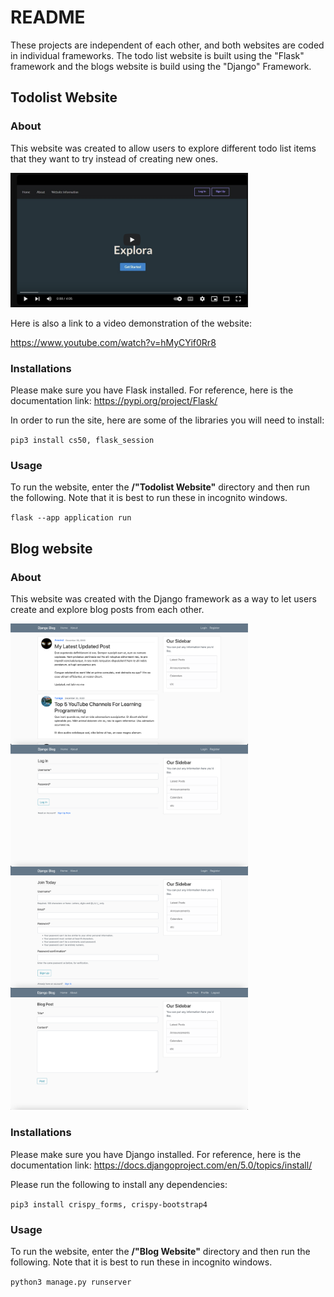 # README
These projects are independent of each other, and both websites are coded in individual frameworks. The todo list website is built using the "Flask" framework and the blogs website is build using the "Django" Framework. 

## Todolist Website

### About
This website was created to allow users to explore different todo list items that they want to try instead of creating new ones. 

<img width="380px" src="https://github.com/aTuraga30/WebsiteProjects/blob/main/Todolist%20Website/pictures/main.png?raw=true">

Here is also a link to a video demonstration of the website:


https://www.youtube.com/watch?v=hMyCYif0Rr8

### Installations 

Please make sure you have Flask installed. For reference, here is the documentation link: https://pypi.org/project/Flask/ 


In order to run the site, here are some of the libraries you will need to install:

`pip3 install cs50, flask_session`

### Usage 

To run the website, enter the **/"Todolist Website"** directory and then run the following. Note that it is best to run these in incognito windows.

`flask --app application run`


## Blog website

### About
This website was created with the Django framework as a way to let users create and explore blog posts from each other. 

<img align="left" width="380px" src="https://github.com/aTuraga30/WebsiteProjects/blob/main/Blog%20Website/pictures/page1.png?raw=true">
<img align="left" width="380px" src="https://github.com/aTuraga30/WebsiteProjects/blob/main/Blog%20Website/pictures/page2.png?raw=true">
<img align="left" width="380px" src="https://github.com/aTuraga30/WebsiteProjects/blob/main/Blog%20Website/pictures/page3.png?raw=true">
<img width="380px" src="https://github.com/aTuraga30/WebsiteProjects/blob/main/Blog%20Website/pictures/page4.png?raw=true">

### Installations

Please make sure you have Django installed. For reference, here is the documentation link: https://docs.djangoproject.com/en/5.0/topics/install/


Please run the following to install any dependencies: 

`pip3 install crispy_forms, crispy-bootstrap4`

### Usage 

To run the website, enter the **/"Blog Website"** directory and then run the following. Note that it is best to run these in incognito windows.

`python3 manage.py runserver`

